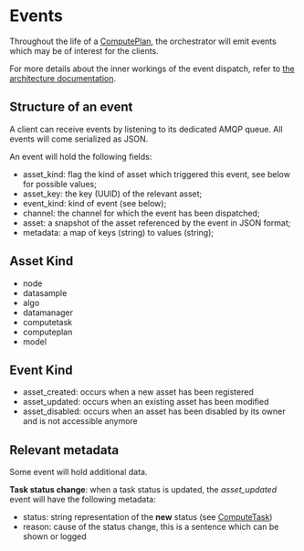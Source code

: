 # Events

Throughout the life of a [ComputePlan](./assets/computeplan.md), the orchestrator will emit events which may be of interest for the clients.

For more details about the inner workings of the event dispatch, refer to [the architecture documentation](./architecture.md).

## Structure of an event

A client can receive events by listening to its dedicated AMQP queue.
All events will come serialized as JSON.

An event will hold the following fields:

- asset_kind: flag the kind of asset which triggered this event, see below for possible values;
- asset_key: the key (UUID) of the relevant asset;
- event_kind: kind of event (see below);
- channel: the channel for which the event has been dispatched;
- asset: a snapshot of the asset referenced by the event in JSON format;
- metadata: a map of keys (string) to values (string);

## Asset Kind

- node
- datasample
- algo
- datamanager
- computetask
- computeplan
- model

## Event Kind

- asset_created: occurs when a new asset has been registered
- asset_updated: occurs when an existing asset has been modified
- asset_disabled: occurs when an asset has been disabled by its owner and is not accessible anymore

## Relevant metadata

Some event will hold additional data.

**Task status change**: when a task status is updated, the *asset_updated* event will have the following metadata:

- status: string representation of the **new** status (see [ComputeTask](./assets/computetask.md))
- reason: cause of the status change, this is a sentence which can be shown or logged
